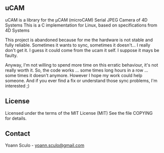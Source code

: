 uCAM
----

uCAM is a library for the μCAM (microCAM) Serial JPEG Camera of 4D Systems
This is a C implementation for Linux, based on specifications from 4D Systems

This project is abandoned because for me the hardware is not stable and fully
reliable. Sometimes it wants to sync, sometimes it doesn't... I really don't get
it. I guess it could come from the ucam it self. I suppose it mays be faulty.

Anyway, I'm not willing to spend more time on this erratic behaviour, it's not
really worth it. So, the code works ... some times long hours in a row ... some
times it doesn't anymore. However I hope my work could help someone. And if you
ever find a fix or understand those sync problems, I'm interested ;)

License
-------

Licensed under the terms of the MIT License (MIT)
See the file COPYING for details.

Contact
-------

Yoann Sculo - <yoann.sculo@gmail.com>
